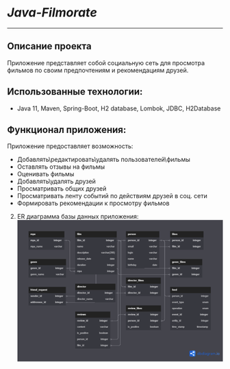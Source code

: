 # *Java-Filmorate*

---

Описание проекта
-
Приложение представляет собой социальную сеть для просмотра фильмов по своим предпочтениям и рекомендациям друзей.


Использованные технологии:
-

- Java 11, Maven, Spring-Boot, H2 database, Lombok, JDBC, H2Database

Функционал приложения:
-
Приложение предоставляет возможность:

- Добавлять\редактировать\удалять пользователей\фильмы
- Оставлять отзывы на фильмы
- Оценивать фильмы
- Добавлять\удалять друзей
- Просматривать общих друзей
- Просматривать ленту событий по действиям друзей в соц. сети
- Формировать рекомендации к просмотру фильмов


2. ER диаграмма базы данных приложения:
![ER_diagram_for_filmorate](/assets/images/filmorate.png)

